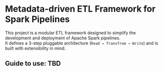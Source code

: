 # Metadata-driven ETL Framework for Spark Pipelines

This project is a modular ETL framework designed to simplify the development and deployment of Apache Spark pipelines.  
It defines a 3-step pluggable architecture (`Read → Transfrom → Write`) and is built with extensibility in mind.

## Guide to use: TBD